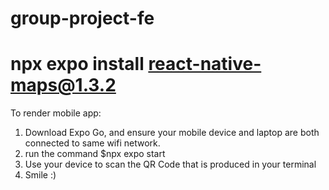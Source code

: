 # group-project-fe



npx expo install react-native-maps@1.3.2
=======
To render mobile app:
1. Download Expo Go, and ensure your mobile device and laptop are both connected to same wifi network.
2. run the command $npx expo start
3. Use your device to scan the QR Code that is produced in your terminal
4. Smile :)

